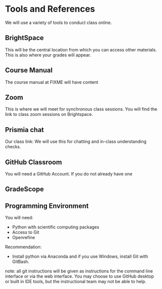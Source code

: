 # Tools and References

We will use a variety of tools to conduct class online.

## BrightSpace

This will be the central location from which you can access other materials. This is also where your grades will appear.

## Course Manual

The course manual at FIXME will have content

## Zoom

This is where we will meet for synchronous class sessions. You will find the link to class zoom sessions on Brightspace.


## Prismia chat

Our class link:
We will use this for chatting and in-class understanding checks.

## GitHub Classroom

You will need a GitHub Account. If you do not already have one

## GradeScope


## Programming Environment

You will need:
- Python with scientific computing packages
- Access to Git
- Openrefine

Recommendation:
- Install python via Anaconda and if you use Windows, install Git with GitBash.

note: all git instructions will be given as instructions for the command line interface or via the web interface. You may choose to use GitHub desktop or built in IDE tools, but the instructional team may not be able to help.

